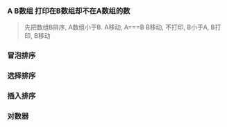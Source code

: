 ### A B数组 打印在B数组却不在A数组的数
> 先把数组B排序, A数组小于B. A移动, A===B B移动, 不打印, B小于A, B打印, B移动

### 冒泡排序

### 选择排序

### 插入排序

### 对数器
